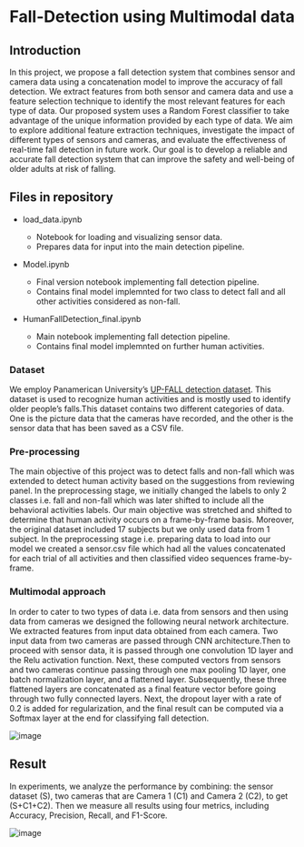 # Fall-Detection using Multimodal data

## Introduction

In this project, we propose a fall detection system that combines sensor and camera data using a concatenation model to improve the accuracy of fall detection. We extract features from both sensor and camera data and use a feature selection technique to identify the most relevant features for each type of data. Our proposed system uses a Random Forest classifier to take advantage of the unique information provided by each type of data. We aim to explore additional feature extraction techniques, investigate the impact of different types of sensors and cameras, and evaluate the effectiveness of real-time fall detection in future work.
Our goal is to develop a reliable and accurate fall detection system that can improve the safety and well-being of older adults at risk of falling.

## Files in repository
- load_data.ipynb
    - Notebook for loading and visualizing sensor data.
    - Prepares data for input into the main detection pipeline.
      
- Model.ipynb
    -  Final version notebook implementing fall detection pipeline.
    -  Contains final model implemnted for two class to detect fall and all other activities considered as non-fall.

- HumanFallDetection_final.ipynb
    -  Main notebook implementing fall detection pipeline.
    -  Contains final model implemnted on further human activities.


### Dataset

We employ Panamerican University’s [UP-FALL detection dataset](https://www.mdpi.com/1424-8220/19/9/1988). This dataset is used to recognize human activities and is mostly used to identify older people’s falls.This dataset contains two different categories of data. One is the picture data that the cameras have recorded, and the other is the sensor data that has been saved as a CSV file.

### Pre-processing 

The main objective of this project was to detect falls and non-fall which was extended to detect human activity based on the suggestions from reviewing panel. In the preprocessing stage, we initially changed the labels to only 2 classes i.e. fall and non-fall which was later shifted to include all the behavioral activities labels. Our main objective was stretched and shifted to determine that human activity occurs on a frame-by-frame basis. Moreover, the original dataset included 17 subjects but we only used data from 1 subject. In the preprocessing stage i.e. preparing data to load into our model we created a sensor.csv file
which had all the values concatenated for each trial of all activities and then classified video sequences frame-by-frame.

### Multimodal approach

In order to cater to two types of data i.e. data from sensors and then using data from cameras we designed the following neural network architecture. We extracted features from input data obtained from each camera. Two input data from two cameras are passed through CNN architecture.Then to proceed with sensor data, it is passed through one convolution 1D layer and the Relu activation function. Next, these computed vectors from sensors and two cameras continue passing through one max pooling 1D layer, one batch normalization layer, and a flattened layer. Subsequently, these three flattened layers are concatenated as a final feature vector before going through two fully connected layers. Next, the dropout layer with a rate of 0.2 is added for regularization, and the final result can be computed via a Softmax layer at the end for classifying fall detection.

![image](https://github.com/user-attachments/assets/45b26b58-0be5-408d-8c11-a2e254ef949b)

## Result 
In experiments, we analyze the performance by combining: the sensor dataset (S), two cameras that are Camera 1 (C1) and Camera 2 (C2), to get (S+C1+C2). Then we measure all results using four metrics, including Accuracy, Precision, Recall, and F1-Score.

![image](https://github.com/user-attachments/assets/cd34ec82-ee61-4347-b3be-199170bdf220)





